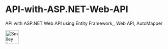 # API-with-ASP.NET-Web-API
API with ASP.NET Web API using Entity Framework,, Web API, AutoMapper


<img src="https://media.sproutsocial.com/uploads/2015/04/What-is-an-API.png" alt="Smiley face" width="42" height="42">
